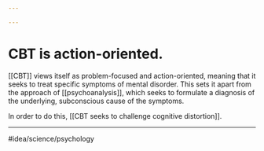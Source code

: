```yaml
---

---
```

# CBT is action-oriented. 
[[CBT]] views itself as problem-focused and action-oriented, meaning that it seeks to treat specific symptoms of mental disorder. This sets it apart from the approach of [[psychoanalysis]], which seeks to formulate a diagnosis of the underlying, subconscious cause of the symptoms. 

In order to do this, [[CBT seeks to challenge cognitive distortion]]. 

---
#idea/science/psychology 